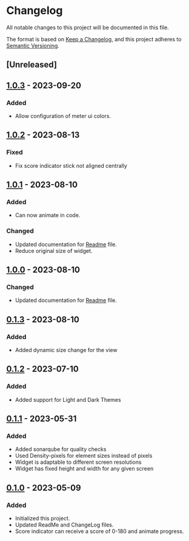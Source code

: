 # Changelog

All notable changes to this project will be documented in this file.

The format is based on [Keep a Changelog](https://keepachangelog.com/en/1.0.0/), and this project
adheres to [Semantic Versioning](https://semver.org/spec/v2.0.0.html).

## [Unreleased]

## [1.0.3] - 2023-09-20

### Added

- Allow configuration of meter ui colors.


## [1.0.2] - 2023-08-13

### Fixed

- Fix score indicator stick not aligned centrally


## [1.0.1] - 2023-08-10

### Added

- Can now animate in code.

### Changed

- Updated documentation for [Readme] file.
- Reduce original size of widget.


## [1.0.0] - 2023-08-10

### Changed

- Updated documentation for [Readme] file.

## [0.1.3] - 2023-08-10

### Added

- Added dynamic size change for the view

## [0.1.2] - 2023-07-10

### Added

- Added support for Light and Dark Themes

## [0.1.1] - 2023-05-31

### Added

- Added sonarqube for quality checks
- Used Density-pixels for element sizes instead of pixels
- Widget is adaptable to different screen resolutions
- Widget has fixed height and width for any given screen

## [0.1.0] - 2023-05-09

### Added

- Initialized this project.
- Updated ReadMe and ChangeLog files.
- Score indicator can receive a score of 0-180 and animate progress.

[0.1.0]: https://github.com/lenblazy/ScoreIndicator/releases/tag/v0.1.0
[0.1.1]: https://github.com/lenblazy/ScoreIndicator/releases/tag/v0.1.1
[0.1.2]: https://github.com/lenblazy/ScoreIndicator/releases/tag/v0.1.2
[0.1.3]: https://github.com/lenblazy/ScoreIndicator/releases/tag/v0.1.3
[1.0.0]: https://github.com/lenblazy/ScoreIndicator/releases/tag/v1.0.0
[1.0.1]: https://github.com/lenblazy/ScoreIndicator/releases/tag/v1.0.1
[1.0.2]: https://github.com/lenblazy/ScoreIndicator/releases/tag/v1.0.2
[1.0.3]: https://github.com/lenblazy/ScoreIndicator/releases/tag/v1.0.3
[Readme]: https://github.com/lenblazy/ScoreIndicator/blob/main/README.md